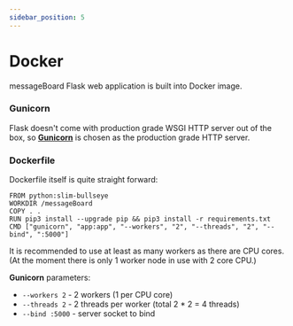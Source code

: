 ```yaml
---
sidebar_position: 5
---
```


# Docker

messageBoard Flask web application is built into Docker image.

### Gunicorn

Flask doesn't come with production grade WSGI HTTP server out of the box, so 
**[Gunicorn](https://gunicorn.org)** is chosen as the production grade HTTP server.

### Dockerfile

Dockerfile itself is quite straight forward:

```shell title="Dockerfile"
FROM python:slim-bullseye
WORKDIR /messageBoard
COPY . .
RUN pip3 install --upgrade pip && pip3 install -r requirements.txt
CMD ["gunicorn", "app:app", "--workers", "2", "--threads", "2", "--bind", ":5000"]

```

It is recommended to use at least as many workers as there are CPU cores.
(At the moment there is only 1 worker node in use with 2 core CPU.)  

**Gunicorn** parameters:
- ` --workers 2 ` - 2 workers (1 per CPU core)
- ` --threads 2 ` - 2 threads per worker (total 2 * 2 = 4 threads)
- ` --bind :5000 ` - server socket to bind


